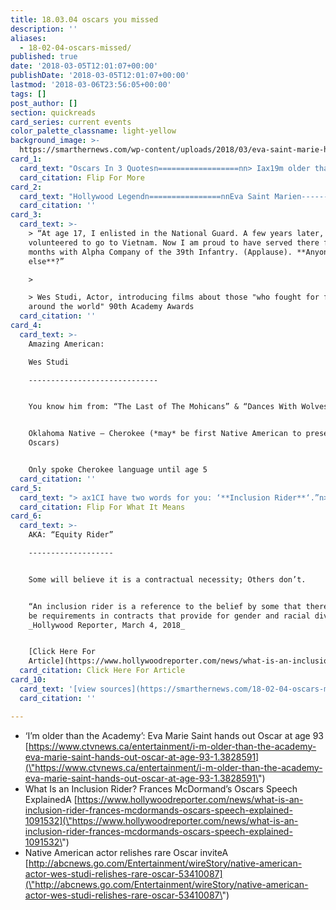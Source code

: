 ```yaml
---
title: 18.03.04 oscars you missed
description: ''
aliases:
  - 18-02-04-oscars-missed/
published: true
date: '2018-03-05T12:01:07+00:00'
publishDate: '2018-03-05T12:01:07+00:00'
lastmod: '2018-03-06T23:56:05+00:00'
tags: []
post_author: []
section: quickreads
card_series: current events
color_palette_classname: light-yellow
background_image: >-
  https://smarthernews.com/wp-content/uploads/2018/03/eva-saint-marie-hollywood-1260854-360x360.jpg
card_1:
  card_text: "Oscars In 3 Quotesn==================nn> Iax19m older than the Academy. Iax19m very proud of that. Just keep moving.”n> n> Eva Saint Marie, 93-year-old actress presenting at the 90th Academy Award.nnFlip For More"
  card_citation: Flip For More
card_2:
  card_text: "Hollywood Legendn================nnEva Saint Marien---------------nnBorn: Newark New Jersey, 1924nnWinner, Best Supporting Actress, ax1COn the Waterfrontax1D, 1955 OscarsnnGave birth to her first child, a son, days after she won Academy Award"
  card_citation: ''
card_3:
  card_text: >-
    > “At age 17, I enlisted in the National Guard. A few years later, I
    volunteered to go to Vietnam. Now I am proud to have served there for 12
    months with Alpha Company of the 39th Infantry. (Applause). **Anyone
    else**?”

    > 

    > Wes Studi, Actor, introducing films about those "who fought for freedom
    around the world" 90th Academy Awards
  card_citation: ''
card_4:
  card_text: >-
    Amazing American:  

    Wes Studi

    -----------------------------


    You know him from: “The Last of The Mohicans” & “Dances With Wolves”


    Oklahoma Native – Cherokee (*may* be first Native American to present at
    Oscars)


    Only spoke Cherokee language until age 5
  card_citation: ''
card_5:
  card_text: "> ax1CI have two words for you: ‘**Inclusion Rider**‘.”n> n> Frances McDormand, during acceptance speech for Best Actress, 90th Academy Awards, March 4, 2018nnFlip For What It Means"
  card_citation: Flip For What It Means
card_6:
  card_text: >-
    AKA: “Equity Rider”

    -------------------


    Some will believe it is a contractual necessity; Others don’t.


    “An inclusion rider is a reference to the belief by some that there should
    be requirements in contracts that provide for gender and racial diversity.”
    _Hollywood Reporter, March 4, 2018_


    [Click Here For
    Article](https://www.hollywoodreporter.com/news/what-is-an-inclusion-rider-frances-mcdormands-oscars-speech-explained-1091532)
  card_citation: Click Here For Article
card_10:
  card_text: '[view sources](https://smarthernews.com/18-02-04-oscars-missed/)'
  card_citation: ''

---
```

*   ‘I’m older than the Academy’: Eva Marie Saint hands out Oscar at age 93 [https://www.ctvnews.ca/entertainment/i-m-older-than-the-academy-eva-marie-saint-hands-out-oscar-at-age-93-1.3828591](\"https://www.ctvnews.ca/entertainment/i-m-older-than-the-academy-eva-marie-saint-hands-out-oscar-at-age-93-1.3828591\")
*   What Is an Inclusion Rider? Frances McDormand’s Oscars Speech ExplainedA [https://www.hollywoodreporter.com/news/what-is-an-inclusion-rider-frances-mcdormands-oscars-speech-explained-1091532](\"https://www.hollywoodreporter.com/news/what-is-an-inclusion-rider-frances-mcdormands-oscars-speech-explained-1091532\")
*   Native American actor relishes rare Oscar inviteA [http://abcnews.go.com/Entertainment/wireStory/native-american-actor-wes-studi-relishes-rare-oscar-53410087](\"http://abcnews.go.com/Entertainment/wireStory/native-american-actor-wes-studi-relishes-rare-oscar-53410087\")